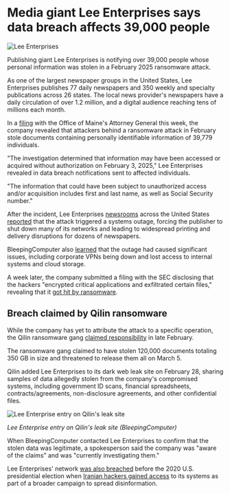 # Media giant Lee Enterprises says data breach affects 39,000 people

![Lee Enterprises](https://www.bleepstatic.com/content/hl-images/2025/02/18/Lee_Enterprises.jpg)

Publishing giant Lee Enterprises is notifying over 39,000 people whose personal information was stolen in a February 2025 ransomware attack.

As one of the largest newspaper groups in the United States, Lee Enterprises publishes 77 daily newspapers and 350 weekly and specialty publications across 26 states. The local news provider's newspapers have a daily circulation of over 1.2 million, and a digital audience reaching tens of millions each month.

In a [filing](https://www.maine.gov/agviewer/content/ag/985235c7-cb95-4be2-8792-a1252b4f8318/6d65c2ef-7b28-4bc7-8e86-983c6d2a5e4f.html) with the Office of Maine's Attorney General this week, the company revealed that attackers behind a ransomware attack in February stole documents containing personally identifiable information of 39,779 individuals.

"The investigation determined that information may have been accessed or acquired without authorization on February 3, 2025," Lee Enterprises revealed in data breach notifications sent to affected individuals.

"The information that could have been subject to unauthorized access and/or acquisition includes first and last name, as well as Social Security number."

After the incident, Lee Enterprises [newsrooms](https://www.stltoday.com/news/local/metro/cybersecurity-event-disrupts-operations-at-post-dispatch-other-lee-enterprises-newspapers/article%5Fa76e69be-e5ae-11ef-b904-474af5328760.html) across the United States [reported](https://buffalonews.com/news/local/buffalo-new-cybersecurity-event-lee-enterprises/article%5F6dc5e704-e5b4-11ef-b07f-db0b5c918647.html) that the attack triggered a systems outage, forcing the publisher to shut down many of its networks and leading to widespread printing and delivery disruptions for dozens of newspapers.

BleepingComputer also [learned](https://www.bleepingcomputer.com/news/security/cyberattack-disrupts-lee-newspapers-operations-across-the-us/) that the outage had caused significant issues, including corporate VPNs being down and lost access to internal systems and cloud storage.

A week later, the company submitted a filing with the SEC disclosing that the hackers "encrypted critical applications and exfiltrated certain files," revealing that it [got hit by ransomware](https://www.bleepingcomputer.com/news/security/lee-enterprises-newspaper-disruptions-caused-by-ransomware-attack/).

## Breach claimed by Qilin ransomware

While the company has yet to attribute the attack to a specific operation, the Qilin ransomware gang [claimed responsibility](https://www.bleepingcomputer.com/news/security/qilin-ransomware-claims-attack-at-lee-enterprises-leaks-stolen-data/) in late February.

The ransomware gang claimed to have stolen 120,000 documents totaling 350 GB in size and threatened to release them all on March 5.

Qilin added Lee Enterprises to its dark web leak site on February 28, sharing samples of data allegedly stolen from the company's compromised systems, including government ID scans, financial spreadsheets, contracts/agreements, non-disclosure agreements, and other confidential files.

![Lee Enterprise entry on Qilin's leak site](https://www.bleepstatic.com/images/news/u/1220909/2025/February/opmg/qilin.jpg)

_Lee Enterprise entry on Qilin's leak site (BleepingComputer)_

​When BleepingComputer contacted Lee Enterprises to confirm that the stolen data was legitimate, a spokesperson said the company was "aware of the claims" and was "currently investigating them."

Lee Enterprises' network [was also breached](https://www.wsj.com/articles/iranian-hackers-broke-into-newspaper-publisher-lee-enterprises-ahead-of-2020-election-11637359741) before the 2020 U.S. presidential election when [Iranian hackers gained access](https://www.justice.gov/archives/opa/pr/two-iranian-nationals-charged-cyber-enabled-disinformation-and-threat-campaign-designed) to its systems as part of a broader campaign to spread disinformation.